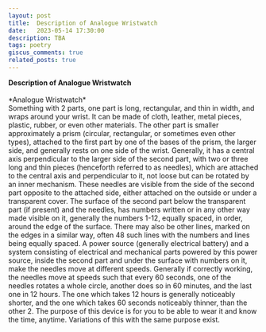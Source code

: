 ```yaml
---
layout: post
title:  Description of Analogue Wristwatch
date:   2023-05-14 17:30:00
description: TBA
tags: poetry
giscus_comments: true
related_posts: true
---
```


<div class="poem">
<b>Description of Analogue Wristwatch</b><br><br>*Analogue Wristwatch*<br>Something with 2 parts, one part is long, rectangular, and thin in width, and wraps around your wrist. It can be made of cloth, leather, metal pieces, plastic, rubber, or even other materials. The other part is smaller approximately a prism (circular, rectangular, or sometimes even other types), attached to the first part by one of the bases of the prism, the larger side, and generally rests on one side of the wrist. Generally, it has a central axis perpendicular to the larger side of the second part, with two or three long and thin pieces (henceforth referred to as needles), which are attached to the central axis and perpendicular to it, not loose but can be rotated by an inner mechanism. These needles are visible from the side of the second part opposite to the attached side, either attached on the outside or under a transparent cover. The surface of the second part below the transparent part (if present) and the needles, has numbers written or in any other way made visible on it, generally the numbers 1-12, equally spaced, in order, around the edge of the surface. There may also be other lines, marked on the edges in a similar way, often 48 such lines with the numbers and lines being equally spaced. A power source (generally electrical battery) and a system consisting of electrical and mechanical parts powered by this power source, inside the second part and under the surface with numbers on it, make the needles move at different speeds. Generally if correctly working, the needles move at speeds such that every 60 seconds, one of the needles rotates a whole circle, another does so in 60 minutes, and the last one in 12 hours. The one which takes 12 hours is generally noticeably shorter, and the one which takes 60 seconds noticeably thinner, than the other 2. The purpose of this device is for you to be able to wear it and know the time, anytime. Variations of this with the same purpose exist.</div>